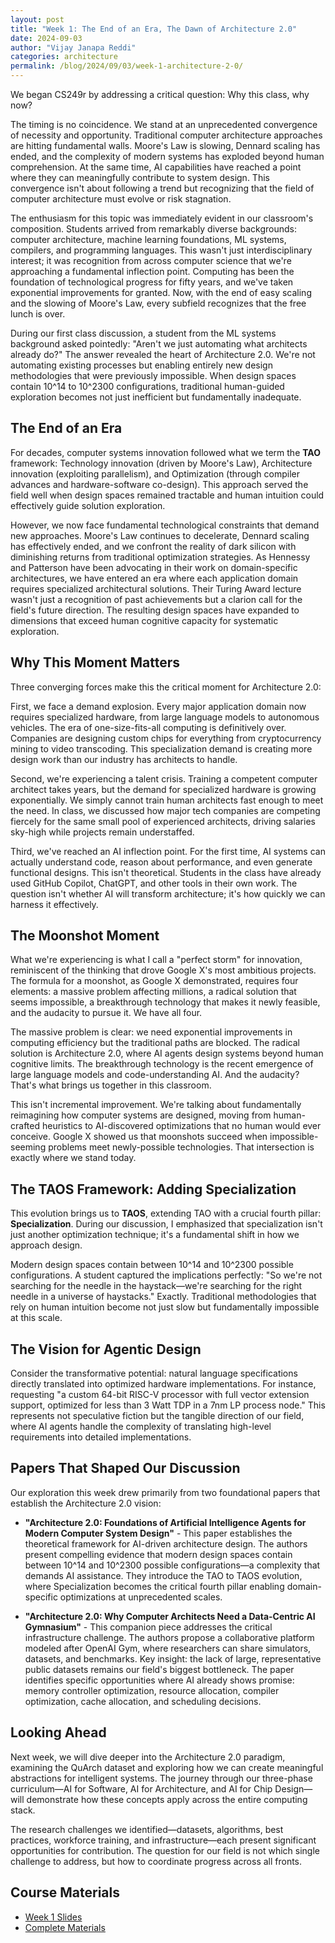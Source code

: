 ```yaml
---
layout: post
title: "Week 1: The End of an Era, The Dawn of Architecture 2.0"
date: 2024-09-03
author: "Vijay Janapa Reddi"
categories: architecture
permalink: /blog/2024/09/03/week-1-architecture-2-0/
---
```


We began CS249r by addressing a critical question: Why this class, why now? 

The timing is no coincidence. We stand at an unprecedented convergence of necessity and opportunity. Traditional computer architecture approaches are hitting fundamental walls. Moore's Law is slowing, Dennard scaling has ended, and the complexity of modern systems has exploded beyond human comprehension. At the same time, AI capabilities have reached a point where they can meaningfully contribute to system design. This convergence isn't about following a trend but recognizing that the field of computer architecture must evolve or risk stagnation.

The enthusiasm for this topic was immediately evident in our classroom's composition. Students arrived from remarkably diverse backgrounds: computer architecture, machine learning foundations, ML systems, compilers, and programming languages. This wasn't just interdisciplinary interest; it was recognition from across computer science that we're approaching a fundamental inflection point. Computing has been the foundation of technological progress for fifty years, and we've taken exponential improvements for granted. Now, with the end of easy scaling and the slowing of Moore's Law, every subfield recognizes that the free lunch is over.

During our first class discussion, a student from the ML systems background asked pointedly: "Aren't we just automating what architects already do?" The answer revealed the heart of Architecture 2.0. We're not automating existing processes but enabling entirely new design methodologies that were previously impossible. When design spaces contain 10^14 to 10^2300 configurations, traditional human-guided exploration becomes not just inefficient but fundamentally inadequate.

## The End of an Era

For decades, computer systems innovation followed what we term the **TAO** framework: Technology innovation (driven by Moore's Law), Architecture innovation (exploiting parallelism), and Optimization (through compiler advances and hardware-software co-design). This approach served the field well when design spaces remained tractable and human intuition could effectively guide solution exploration.

However, we now face fundamental technological constraints that demand new approaches. Moore's Law continues to decelerate, Dennard scaling has effectively ended, and we confront the reality of dark silicon with diminishing returns from traditional optimization strategies. As Hennessy and Patterson have been advocating in their work on domain-specific architectures, we have entered an era where each application domain requires specialized architectural solutions. Their Turing Award lecture wasn't just a recognition of past achievements but a clarion call for the field's future direction. The resulting design spaces have expanded to dimensions that exceed human cognitive capacity for systematic exploration.

## Why This Moment Matters

Three converging forces make this the critical moment for Architecture 2.0:

First, we face a demand explosion. Every major application domain now requires specialized hardware, from large language models to autonomous vehicles. The era of one-size-fits-all computing is definitively over. Companies are designing custom chips for everything from cryptocurrency mining to video transcoding. This specialization demand is creating more design work than our industry has architects to handle.

Second, we're experiencing a talent crisis. Training a competent computer architect takes years, but the demand for specialized hardware is growing exponentially. We simply cannot train human architects fast enough to meet the need. In class, we discussed how major tech companies are competing fiercely for the same small pool of experienced architects, driving salaries sky-high while projects remain understaffed.

Third, we've reached an AI inflection point. For the first time, AI systems can actually understand code, reason about performance, and even generate functional designs. This isn't theoretical. Students in the class have already used GitHub Copilot, ChatGPT, and other tools in their own work. The question isn't whether AI will transform architecture; it's how quickly we can harness it effectively.

## The Moonshot Moment

What we're experiencing is what I call a "perfect storm" for innovation, reminiscent of the thinking that drove Google X's most ambitious projects. The formula for a moonshot, as Google X demonstrated, requires four elements: a massive problem affecting millions, a radical solution that seems impossible, a breakthrough technology that makes it newly feasible, and the audacity to pursue it. We have all four.

The massive problem is clear: we need exponential improvements in computing efficiency but the traditional paths are blocked. The radical solution is Architecture 2.0, where AI agents design systems beyond human cognitive limits. The breakthrough technology is the recent emergence of large language models and code-understanding AI. And the audacity? That's what brings us together in this classroom.

This isn't incremental improvement. We're talking about fundamentally reimagining how computer systems are designed, moving from human-crafted heuristics to AI-discovered optimizations that no human would ever conceive. Google X showed us that moonshots succeed when impossible-seeming problems meet newly-possible technologies. That intersection is exactly where we stand today.

## The TAOS Framework: Adding Specialization

This evolution brings us to **TAOS**, extending TAO with a crucial fourth pillar: **Specialization**. During our discussion, I emphasized that specialization isn't just another optimization technique; it's a fundamental shift in how we approach design.

Modern design spaces contain between 10^14 and 10^2300 possible configurations. A student captured the implications perfectly: "So we're not searching for the needle in the haystack—we're searching for the right needle in a universe of haystacks." Exactly. Traditional methodologies that rely on human intuition become not just slow but fundamentally impossible at this scale.

## The Vision for Agentic Design

Consider the transformative potential: natural language specifications directly translated into optimized hardware implementations. For instance, requesting "a custom 64-bit RISC-V processor with full vector extension support, optimized for less than 3 Watt TDP in a 7nm LP process node." This represents not speculative fiction but the tangible direction of our field, where AI agents handle the complexity of translating high-level requirements into detailed implementations.

## Papers That Shaped Our Discussion

Our exploration this week drew primarily from two foundational papers that establish the Architecture 2.0 vision:

- **"Architecture 2.0: Foundations of Artificial Intelligence Agents for Modern Computer System Design"** - This paper establishes the theoretical framework for AI-driven architecture design. The authors present compelling evidence that modern design spaces contain between 10^14 and 10^2300 possible configurations—a complexity that demands AI assistance. They introduce the TAO to TAOS evolution, where Specialization becomes the critical fourth pillar enabling domain-specific optimizations at unprecedented scales.

- **"Architecture 2.0: Why Computer Architects Need a Data-Centric AI Gymnasium"** - This companion piece addresses the critical infrastructure challenge. The authors propose a collaborative platform modeled after OpenAI Gym, where researchers can share simulators, datasets, and benchmarks. Key insight: the lack of large, representative public datasets remains our field's biggest bottleneck. The paper identifies specific opportunities where AI already shows promise: memory controller optimization, resource allocation, compiler optimization, cache allocation, and scheduling decisions.

## Looking Ahead

Next week, we will dive deeper into the Architecture 2.0 paradigm, examining the QuArch dataset and exploring how we can create meaningful abstractions for intelligent systems. The journey through our three-phase curriculum—AI for Software, AI for Architecture, and AI for Chip Design—will demonstrate how these concepts apply across the entire computing stack.

The research challenges we identified—datasets, algorithms, best practices, workforce training, and infrastructure—each present significant opportunities for contribution. The question for our field is not which single challenge to address, but how to coordinate progress across all fronts.

## Course Materials

- [Week 1 Slides](https://github.com/harvard-edge/cs249r_fall2025/releases/download/sep-3/CS249r_.Architecture.2.0.-.Part.1.pdf)
- [Complete Materials](https://github.com/harvard-edge/cs249r_fall2025/releases/tag/sep-3)